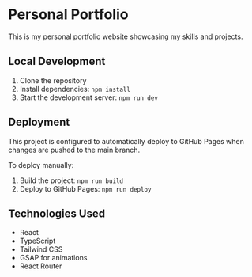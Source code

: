 
# Personal Portfolio

This is my personal portfolio website showcasing my skills and projects.

## Local Development

1. Clone the repository
2. Install dependencies: `npm install`
3. Start the development server: `npm run dev`

## Deployment

This project is configured to automatically deploy to GitHub Pages when changes are pushed to the main branch.

To deploy manually:

1. Build the project: `npm run build`
2. Deploy to GitHub Pages: `npm run deploy`

## Technologies Used

- React
- TypeScript
- Tailwind CSS
- GSAP for animations
- React Router

